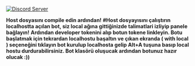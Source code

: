 [![Discord Server](https://discordapp.com/api/guilds/272081064535654400/embed.png)](https://discord.gg/UPJ/2xt6)

**Host dosyasını compile edin ardından!**
**#Host dosyayısını çalıştırın localhostta açılan bot, siz local ağına gittiğinizde talimatlari izliyip panele bağlayın!**
 **Ardından developer tokenini alıp botun tokene linkleyin. Botu başlatmak için tekrardan localhostu başaltın ve çıkan ekranda ( with local ) seçeneğini tıklayın bot kurulup localhosta gelip Alt+A tuşuna basıp local hostu durdurabilirsiniz. Bot klasörü oluşucak ardından botunuz hazır olucak :))**
